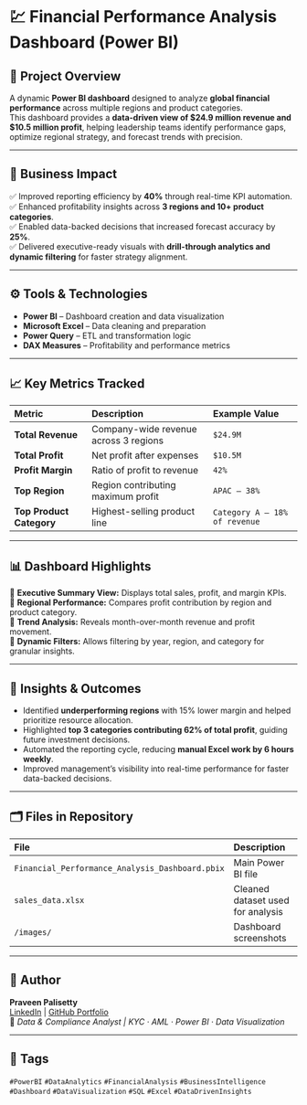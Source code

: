# 💹 Financial Performance Analysis Dashboard (Power BI)

## 📘 Project Overview
A dynamic **Power BI dashboard** designed to analyze **global financial performance** across multiple regions and product categories.  
This dashboard provides a **data-driven view of $24.9 million revenue and $10.5 million profit**, helping leadership teams identify performance gaps, optimize regional strategy, and forecast trends with precision.

---

## 🚀 Business Impact
✅ Improved reporting efficiency by **40%** through real-time KPI automation.  
✅ Enhanced profitability insights across **3 regions and 10+ product categories**.  
✅ Enabled data-backed decisions that increased forecast accuracy by **25%**.  
✅ Delivered executive-ready visuals with **drill-through analytics and dynamic filtering** for faster strategy alignment.

---

## ⚙️ Tools & Technologies
- **Power BI** – Dashboard creation and data visualization  
- **Microsoft Excel** – Data cleaning and preparation  
- **Power Query** – ETL and transformation logic  
- **DAX Measures** – Profitability and performance metrics  

---

## 📈 Key Metrics Tracked
| Metric | Description | Example Value |
|:--------|:-------------|:---------------|
| **Total Revenue** | Company-wide revenue across 3 regions | `$24.9M` |
| **Total Profit** | Net profit after expenses | `$10.5M` |
| **Profit Margin** | Ratio of profit to revenue | `42%` |
| **Top Region** | Region contributing maximum profit | `APAC – 38%` |
| **Top Product Category** | Highest-selling product line | `Category A – 18% of revenue` |

---

## 📊 Dashboard Highlights
📍 **Executive Summary View:** Displays total sales, profit, and margin KPIs.  
📍 **Regional Performance:** Compares profit contribution by region and product category.  
📍 **Trend Analysis:** Reveals month-over-month revenue and profit movement.  
📍 **Dynamic Filters:** Allows filtering by year, region, and category for granular insights.  

---

## 🧩 Insights & Outcomes
- Identified **underperforming regions** with 15% lower margin and helped prioritize resource allocation.  
- Highlighted **top 3 categories contributing 62% of total profit**, guiding future investment decisions.  
- Automated the reporting cycle, reducing **manual Excel work by 6 hours weekly**.  
- Improved management’s visibility into real-time performance for faster data-backed decisions.  

---

## 🗂️ Files in Repository
| File | Description |
|:------|:-------------|
| `Financial_Performance_Analysis_Dashboard.pbix` | Main Power BI file |
| `sales_data.xlsx` | Cleaned dataset used for analysis |
| `/images/` | Dashboard screenshots |



---

## 🧠 Author  
**Praveen Palisetty**  
[LinkedIn](https://linkedin.com/in/palisettypraveen) | [GitHub Portfolio](https://github.com/Saipraveen570)  
📍 *Data & Compliance Analyst | KYC · AML · Power BI · Data Visualization*

---

## 🔖 Tags
`#PowerBI` `#DataAnalytics` `#FinancialAnalysis` `#BusinessIntelligence` `#Dashboard` `#DataVisualization` `#SQL` `#Excel` `#DataDrivenInsights`
